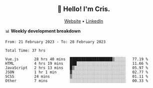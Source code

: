 
<h2 align="center">👋 Hello! I'm Cris.</h2>
<p align="center">
  <a href="https://www.criscunas.dev">Website</a> •
  <a href="https://www.linkedin.com/in/cristophercunas/">LinkedIn</a> 
</p>


📊 **Weekly development breakdown**
<!--START_SECTION:waka-->

```text
From: 21 February 2023 - To: 28 February 2023

Total Time: 37 hrs

Vue.js       28 hrs 40 mins  ███████████████████▒░░░░░   77.19 %
HTML         4 hrs 19 mins   ███░░░░░░░░░░░░░░░░░░░░░░   11.66 %
JavaScript   2 hrs 13 mins   █▒░░░░░░░░░░░░░░░░░░░░░░░   05.97 %
JSON         1 hr 1 min      ▓░░░░░░░░░░░░░░░░░░░░░░░░   02.77 %
SCSS         24 mins         ▒░░░░░░░░░░░░░░░░░░░░░░░░   01.11 %
Other        7 mins          ░░░░░░░░░░░░░░░░░░░░░░░░░   00.33 %
```

<!--END_SECTION:waka-->
